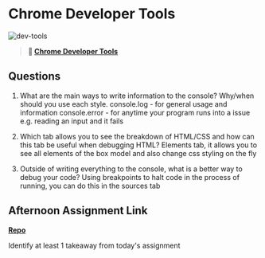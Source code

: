 # Chrome Developer Tools

![dev-tools](https://bcw.blob.core.windows.net/public/img/lesson-images/4571780153354770)

> **📖 [Chrome Developer Tools](https://codeworksacademy.com/fs-student-guide/resources/wk2/03-Chrome-Dev-Tools)**

## Questions

1. What are the main ways to write information to the console? Why/when should you use each style.
console.log - for general usage and information
console.error - for anytime your program runs into a issue e.g. reading an input and it fails

2. Which tab allows you to see the breakdown of HTML/CSS and how can this tab be useful when debugging HTML?
Elements tab, it allows you to see all elements of the box model and also change css styling on the fly

3. Outside of writing everything to the console, what is a better way to debug your code?
Using breakpoints to halt code in the process of running, you can do this in the sources tab

## Afternoon Assignment Link

**[Repo](https://github.com/derekhearst/<ASSIGNMENT_REPO>)**

Identify at least 1 takeaway from today's assignment

